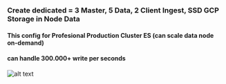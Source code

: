 ### Create dedicated = 3 Master, 5 Data, 2 Client Ingest, SSD GCP Storage in Node Data

#### This config for Profesional Production Cluster ES (can scale data node on-demand) ####
#### can handle 300.000+ write per seconds ####


![alt text](https://i.imgur.com/uCTJets.png)
